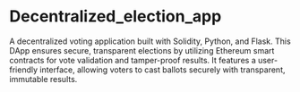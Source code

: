 # Decentralized_election_app
A decentralized voting application built with Solidity, Python, and Flask. This DApp ensures secure, transparent elections by utilizing Ethereum smart contracts for vote validation and tamper-proof results. It features a user-friendly interface, allowing voters to cast ballots securely with transparent, immutable results.
